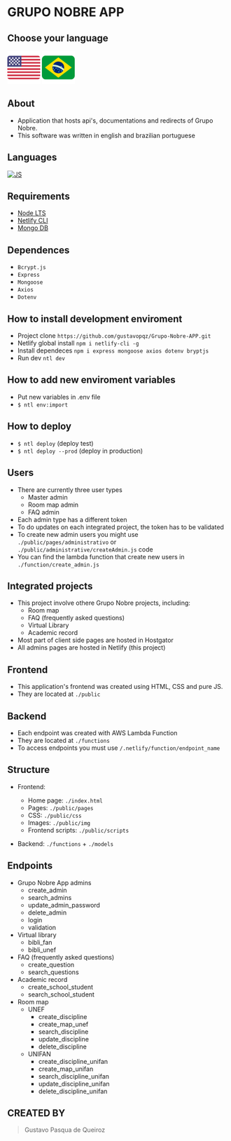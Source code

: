 # GRUPO NOBRE APP

## Choose your language
<a href="./README.md"><img src="./public/img/icons/us_flag.png" width="75px"/></a>  <a href="./LEIAME.md"><img src="./public/img/icons/br_flag.png" width="75px"/></a>

## About
- Application that hosts api's, documentations and redirects of Grupo Nobre.
- This software was written in english and brazilian portuguese

## Languages
[![JS](https://skills.thijs.gg/icons?i=html,css,js,nodejs)](https://skills.thijs.gg)

## Requirements
- [Node LTS](https://nodejs.org/en/)
- [Netlify CLI](https://docs.netlify.com/cli/get-started/)
- [Mongo DB](https://www.mongodb.com/)

## Dependences
- `Bcrypt.js`
- `Express`
- `Mongoose`
- `Axios`
- `Dotenv`

## How to install development enviroment
- Project clone `https://github.com/gustavopqz/Grupo-Nobre-APP.git`
- Netlify global install `npm i netlify-cli -g`
- Install dependeces `npm i express mongoose axios dotenv bryptjs`
- Run dev `ntl dev`

## How to add new enviroment variables
- Put new variables in .env file
- `$ ntl env:import`

## How to deploy
- `$ ntl deploy` (deploy test)
- `$ ntl deploy --prod` (deploy in production)

## Users
- There are currently three user types
    - Master admin
    - Room map admin
    - FAQ admin
- Each admin type has a different token
- To do updates on each integrated project, the token has to be validated
- To create new admin users you might use `./public/pages/administrativo` or `./public/administrative/createAdmin.js` code
- You can find the lambda function that create new users in `./function/create_admin.js`

## Integrated projects
- This project involve othere Grupo Nobre projects, including:
    - Room map
    - FAQ (frequently asked questions)
    - Virtual Library
    - Academic record
- Most part of client side pages are hosted in Hostgator
- All admins pages are hosted in Netlify (this project)

## Frontend
- This application's frontend was created using HTML, CSS and pure JS.
- They are located at  `./public`

## Backend
- Each endpoint was created with AWS Lambda Function
- They are located at `./functions`
- To access endpoints you must use `/.netlify/function/endpoint_name`

## Structure
- Frontend:
    - Home page: `./index.html`
    - Pages: `./public/pages`
    - CSS: `./public/css`
    - Images: `./public/img`
    - Frontend scripts: `./public/scripts`

- Backend: `./functions` + `./models`


## Endpoints
- Grupo Nobre App admins
    - create_admin
    - search_admins
    - update_admin_password
    - delete_admin
    - login
    - validation
- Virtual library
    - bibli_fan
    - bibli_unef
- FAQ (frequently asked questions)
    - create_question
    - search_questions
- Academic record
    - create_school_student
    - search_school_student
- Room map
    - UNEF
        - create_discipline
        - create_map_unef
        - search_discipline
        - update_discipline
        - delete_discipline
    - UNIFAN
        - create_discipline_unifan
        - create_map_unifan
        - search_discipline_unifan
        - update_discipline_unifan
        - delete_discipline_unifan

## CREATED BY
> Gustavo Pasqua de Queiroz